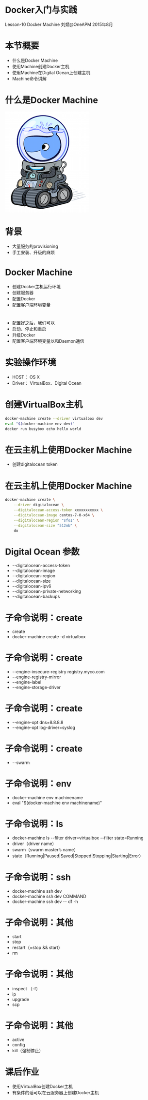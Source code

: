 # Docker入门与实践

Lesson-10 Docker Machine
刘斌@OneAPM
2015年8月

# 本节概要

- 什么是Docker Machine
- 使用Machine创建Docker主机
- 使用Machine在Digital Ocean上创建主机
- Machine命令讲解

# 什么是Docker Machine

![](../lesson-01/images/docker-machine-logo.png)

# 背景

- 大量服务的provisioning
- 手工安装、升级的麻烦

# Docker Machine

- 创建Docker主机运行环境
- 创建服务器
- 配置Docker
- 配置客户端环境变量

# 

- 配置好之后，我们可以
- 启动、停止和重启
- 升级Docker
- 配置客户端环境变量以和Daemon通信

# 实验操作环境

- HOST： OS X
- Driver： VirtualBox、Digital Ocean

# 创建VirtualBox主机

```bash
docker-machine create --driver virtualbox dev
eval "$(docker-machine env dev)"
docker run busybox echo hello world
```

# 在云主机上使用Docker Machine

- 创建digitalocean token

# 在云主机上使用Docker Machine

```bash
docker-machine create \
    --driver digitalocean \
    --digitalocean-access-token xxxxxxxxxxx \
    --digitalocean-image centos-7-0-x64 \
    --digitalocean-region "sfo1" \
    --digitalocean-size "512mb" \
    do
```

# Digital Ocean 参数

- --digitalocean-access-token
- --digitalocean-image
- --digitalocean-region
- --digitalocean-size
- --digitalocean-ipv6
- --digitalocean-private-networking
- --digitalocean-backups

# 子命令说明：create

- create
- docker-machine create -d virtualbox

# 子命令说明：create

- --engine-insecure-registry registry.myco.com
- --engine-registry-mirror
- --engine-label
- --engine-storage-driver

# 子命令说明：create

- --engine-opt dns=8.8.8.8
- --engine-opt log-driver=syslog

# 子命令说明：create

- --swarm


# 子命令说明：env

- docker-machine env machinename
- eval "$(docker-machine env machinename)"

# 子命令说明：ls

- docker-machine ls --filter driver=virtualbox --filter state=Running
- driver（driver name）
- swarm（swarm master’s name）
- state（Running|Paused|Saved|Stopped|Stopping|Starting|Error）

# 子命令说明：ssh

- docker-machine ssh dev
- docker-machine ssh dev COMMAND
- docker-machine ssh dev -- df -h

# 子命令说明：其他

- start
- stop
- restart（=stop && start）
- rm

# 子命令说明：其他

- inspect （-f）
- ip
- upgrade
- scp


# 子命令说明：其他

- active
- config
- kill（强制停止）



# 课后作业

- 使用VirtualBox创建Docker主机
- 有条件的话可以在云服务器上创建Docker主机

